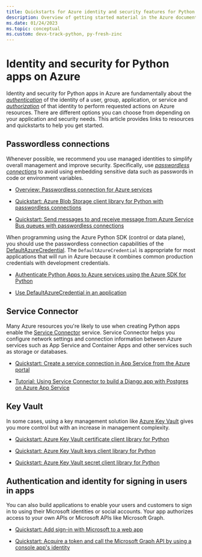 ```yaml
---
title: Quickstarts for Azure identity and security features for Python apps on Azure
description: Overview of getting started material in the Azure documentation for authentication, identity, and security in Python apps.
ms.date: 01/24/2023
ms.topic: conceptual
ms.custom: devx-track-python, py-fresh-zinc
---
```


# Identity and security for Python apps on Azure

Identity and security for Python apps in Azure are fundamentally about the [*authentication*](/azure/architecture/framework/security/design-identity-authentication) of the identity of a user, group, application, or service and [*authorization*](/azure/architecture/framework/security/design-identity-authorization) of that identity to perform requested actions on Azure resources. There are different options you can choose from depending on your application and security needs. This article provides links to resources and quickstarts to help you get started.

## Passwordless connections

Whenever possible, we recommend you use managed identities to simplify overall management and improve security. Specifically, use [*passwordless connections*](/azure/developer/intro/passwordless-overview) to avoid using embedding sensitive data such as passwords in code or environment variables.

* [Overview: Passwordless connection for Azure services](/azure/developer/intro/passwordless-overview)

* [Quickstart: Azure Blob Storage client library for Python with passwordless connections](/azure/storage/blobs/storage-quickstart-blobs-python)

* [Quickstart: Send messages to and receive message from Azure Service Bus queues with passwordless connections](/azure/service-bus-messaging/service-bus-python-how-to-use-queues)

When programming using the Azure Python SDK (control or data plane), you should use the passwordless connection capabilities of the [DefaultAzureCredential](https://github.com/Azure/azure-sdk-for-python/tree/main/sdk/identity/azure-identity#defaultazurecredential). The `DefaultAzureCredential` is appropriate for most applications that will run in Azure because it combines common production credentials with development credentials.

* [Authenticate Python Apps to Azure services using the Azure SDK for Python](/azure/developer/python/sdk/authentication-overview)

* [Use DefaultAzureCredential in an application](/azure/developer/python/sdk/authentication-overview#use-defaultazurecredential-in-an-application)

## Service Connector

Many Azure resources you're likely to use when creating Python apps enable the [Service Connector](/azure/service-connector/overview) service. Service Connector helps you configure network settings and connection information between Azure services such as App Service and Container Apps and other services such as storage or databases.

* [Quickstart: Create a service connection in App Service from the Azure portal](/azure/service-connector/quickstart-portal-app-service-connection)

* [Tutorial: Using Service Connector to build a Django app with Postgres on Azure App Service](/azure/service-connector/tutorial-django-webapp-postgres-cli)

## Key Vault

In some cases, using a key management solution like [Azure Key Vault](/azure/key-vault/general/overview) gives you more control but with an increase in management complexity.

* [Quickstart: Azure Key Vault certificate client library for Python](/azure/key-vault/certificates/quick-create-python)

* [Quickstart: Azure Key Vault keys client library for Python](/azure/key-vault/keys/quick-create-python)

* [Quickstart: Azure Key Vault secret client library for Python](/azure/key-vault/secrets/quick-create-python)

## Authentication and identity for signing in users in apps

You can also build applications to enable your users and customers to sign in to using their Microsoft identities or social accounts. Your app authorizes access to your own APIs or Microsoft APIs like Microsoft Graph.

* [Quickstart: Add sign-in with Microsoft to a web app](/azure/active-directory/develop/web-app-quickstart)

* [Quickstart: Acquire a token and call the Microsoft Graph API by using a console app's identity](/azure/active-directory/develop/console-app-quickstart?pivots=devlang-python)
